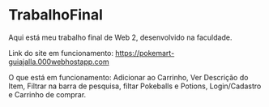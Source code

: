 # TrabalhoFinal
Aqui está meu trabalho final de Web 2, desenvolvido na faculdade.


Link do site em funcionamento: https://pokemart-guiajalla.000webhostapp.com

O que está em funcionamento: Adicionar ao Carrinho, Ver Descrição do Item, Filtrar na barra de pesquisa, filtar Pokeballs e Potions, Login/Cadastro e Carrinho de comprar.
